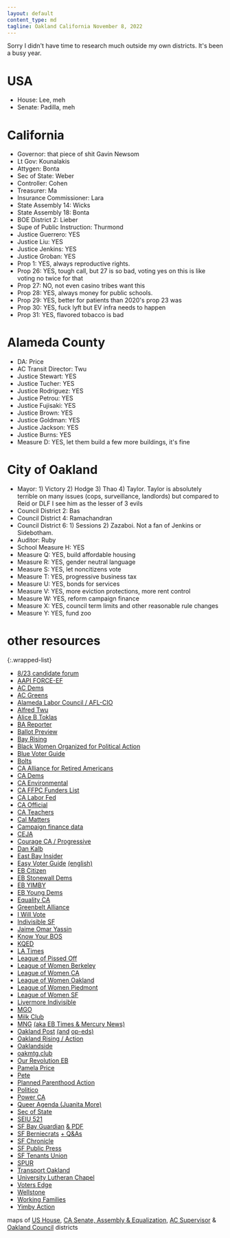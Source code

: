 ```yaml
---
layout: default
content_type: md
tagline: Oakland California November 8, 2022
---
```


Sorry I didn't have time to research much outside my own districts. It's been a busy year.

# USA
* House: Lee, meh
* Senate: Padilla, meh

# California
* Governor: that piece of shit Gavin Newsom
* Lt Gov: Kounalakis
* Attygen: Bonta
* Sec of State: Weber
* Controller: Cohen
* Treasurer: Ma
* Insurance Commissioner: Lara
* State Assembly 14: Wicks
* State Assembly 18: Bonta
* BOE District 2: Lieber
* Supe of Public Instruction: Thurmond
* Justice Guerrero: YES
* Justice Liu: YES
* Justice Jenkins: YES
* Justice Groban: YES
* Prop 1: YES, always reproductive rights.
* Prop 26: YES, tough call, but 27 is so bad, voting yes on this is like voting no twice for that
* Prop 27: NO, not even casino tribes want this
* Prop 28: YES, always money for public schools.
* Prop 29: YES, better for patients than 2020's prop 23 was
* Prop 30: YES, fuck lyft but EV infra needs to happen
* Prop 31: YES, flavored tobacco is bad

# Alameda County
* DA: Price
* AC Transit Director: Twu
* Justice Stewart: YES
* Justice Tucher: YES
* Justice Rodriguez: YES
* Justice Petrou: YES
* Justice Fujisaki: YES
* Justice Brown: YES
* Justice Goldman: YES
* Justice Jackson: YES
* Justice Burns: YES
* Measure D: YES, let them build a few more buildings, it's fine

# City of Oakland
* Mayor: 1) Victory 2) Hodge 3) Thao 4) Taylor. Taylor is absolutely terrible on many issues (cops, surveillance, landlords) but compared to Reid or DLF I see him as the lesser of 3 evils
* Council District 2: Bas
* Council District 4: Ramachandran
* Council District 6: 1) Sessions 2) Zazaboi. Not a fan of Jenkins or Sidebotham.
* Auditor: Ruby
* School Measure H: YES
* Measure Q: YES, build affordable housing
* Measure R: YES, gender neutral language
* Measure S: YES, let noncitizens vote
* Measure T: YES, progressive business tax
* Measure U: YES, bonds for services
* Measure V: YES, more eviction protections, more rent control
* Measure W: YES, reform campaign finance
* Measure X: YES, council term limits and other reasonable rule changes
* Measure Y: YES, fund zoo

# other resources

{:.wrapped-list}
* [8/23 candidate forum](https://www.facebook.com/mgodems/posts/pfbid0jt9vAABhjY5R7W22u6o85WorrrtMrURFq3fSvcoFQNUry78wzZX8wxsfBfWNqw7Zl)
* [AAPI FORCE-EF](https://www.aapiforce-ef.vote/election-guide)
* [AC Dems](http://acdems.org/endorsements/)
* [AC Greens](https://acgreens.files.wordpress.com/2022/10/gpac-vg-11-22-web.pdf)
* [Alameda Labor Council / AFL-CIO](https://alamedalabor.org/wp-content/uploads/2022/10/alc_2022-slate-card_north_v2-2.jpg)
* [Alfred Twu](https://docs.google.com/spreadsheets/d/1Z7oImvkqCABqP7AwZnZiXC4xvUcBaR5y4DsPj8HqL4o/)
* [Alice B Toklas](https://www.alicebtoklas.org/endorsements)
* [BA Reporter](https://www.ebar.com/story.php?id=319511)
* [Ballot Preview](https://ballotpedia.org/Sample_Ballot_Lookup)
* [Bay Rising](https://bayrisingaction.org/2022-endorsements-summary/)
* [Black Women Organized for Political Action](https://www.bwopatileleads.org/2022_ca_voter_guides)
* [Blue Voter Guide](https://bluevoterguide.org/)
* [Bolts](https://boltsmag.org/whats-on-the-ballot/2022-general-election-cheat-sheet/)
* [CA Alliance for Retired Americans](https://californiaalliance.org/candidate-forums-2022/)
* [CA Dems](https://cadem.org/endorsements/)
* [CA Environmental](https://www.envirovoters.org/2022-endorsements/)
* [CA FFPC Funders List](https://www.fppc.ca.gov/transparency/top-contributors/nov-22-gen.html)
* [CA Labor Fed](https://calaborfed.org/2022-general-election-endorsements/)
* [CA Official](https://vig.cdn.sos.ca.gov/2022/general/pdf/complete-vig.pdf)
* [CA Teachers](https://www.cta.org/our-advocacy/election-2022/recommendations-2022)
* [Cal Matters](https://calmatters.org/california-voter-guide-2022/)
* [Campaign finance data](https://data.oaklandca.gov/campaign_finance/contribution?electionYear=2022&since=2020-02-22&until=2022-10-30)
* [CEJA](https://ceja-action.org/ej-voter/2022ejcrew/)
* [Courage CA / Progressive](https://progressivevotersguide.com/california/2022/general/county/alameda)
* [Dan Kalb](https://www.dankalb.net/dan-s-voter-guide-nov-2022)
* [East Bay Insider](https://eastbayinsiders.substack.com/p/former-council-aide-to-sheng-thao)
* [Easy Voter Guide](https://easyvoterguide.org/) [(english)](https://easyvoterguide.org/wp-content/uploads/2022/09/EVG-Nov2022-Eng.pdf)
* [EB Citizen](https://ebcitizen.com/2021/03/16/2022-east-bay-candidate-list-march-primary/)
* [EB Stonewall Dems](http://eastbaystonewalldemocrats.org/Elections)
* [EB YIMBY](https://www.eastbayyimby.org/endorsements)
* [EB Young Dems](https://www.ebyd.org/endorsements)
* [Equality CA](https://www.eqca.org/elections/)
* [Greenbelt Alliance](https://www.greenbelt.org/blog/alameda-county-vote-yes-on-measure-d/)
* [I Will Vote](https://iwillvote.com/)
* [Indivisible SF](https://indivisiblesf.org/blog/2022/9/27/propositions-on-the-2022-octnov-ballot)
* [Jaime Omar Yassin](https://hyphenatedrepublic.com/2022/10/28/6578/)
* [Know Your BOS](https://www.youtube.com/watch?v=oO98_W_98hs)
* [KQED](https://www.kqed.org/voterguide)
* [LA Times](https://www.latimes.com/opinion/story/2022-09-08/los-angeles-times-elections-endorsements-november-2022-races)
* [League of Pissed Off](https://www.theleaguesf.org/Nov_2022)
* [League of Women Berkeley](https://www.lwvbae.org/the-november-2022-election/)
* [League of Women CA](https://lwvc.org/current-election)
* [League of Women Oakland](https://www.lwvoakland.org/decide-nov22)
* [League of Women Piedmont](https://www.lwvpiedmont.org/content.aspx?page_id=22&club_id=601389&module_id=517772)
* [League of Women SF](https://drive.google.com/file/d/1clPAzgzM7WwldVxz7zGT6WLoXpyzXKb7/view)
* [Livermore Indivisible](https://www.youtube.com/watch?v=F898oIKVJSU)
* [MGO](https://mgodems.org/)
* [Milk Club](https://www.milkclub.org/endorsements)
* [MNG](https://www.eastbaytimes.com/2022/07/31/our-california-and-bay-area-endorsements-for-the-nov-8-general-election-election-ballot/) [(aka EB Times & Mercury News)](https://en.wikipedia.org/wiki/Digital_First_Media)
* [Oakland Post](https://www.postnewsgroup.com/post-news-group-endorsements/) [(and](https://www.postnewsgroup.com/op-ed-public-safety-for-oakland-prevention-and-policing-intervention-and-enforcement/) [op-eds)](https://www.postnewsgroup.com/op-ed-sheng-thao-the-leader-oakland-needs-as-its-next-mayor/)
* [Oakland Rising](https://www.oaklandrising.org/2022voterguide/)[ / Action](https://oaklandrisingaction.org/2022VoterGuide/)
* [Oaklandside](https://oaklandside.org/oakland-election-2022/)
* [oakmtg.club](https://www.oakmtg.club/2022/guide/)
* [Our Revolution EB](https://www.ourrevolutioneastbay.org/endorsements---nov-2022.html)
* [Pamela Price](https://www.pamelaprice4da.com/)
* [Pete](https://docs.google.com/spreadsheets/d/1_LT1q8zJMz2IGx0yxNq1xCD-ISImCt1exY_yCUDXb_g/)
* [Planned Parenthood Action](https://www.plannedparenthoodaction.org/planned-parenthood-advocates-mar-monte/voter-guide-2022/ca-endorsements#alameda)
* [Politico](https://www.politico.com/interactives/2022/california-ballot-measures-propositions-guide-2022/)
* [Power CA](https://powercaaction.org/voting-resources/)
* [Queer Agenda (Juanita More)](https://juanitamore.com/vote)
* [Sec of State](https://www.sos.ca.gov/elections/upcoming-elections/general-election-nov-8-2022)
* [SEIU 521](https://www.seiu521.org/2022election/)
* [SF Bay Guardian](https://www.sfbg.com/2022/10/10/endorsements-fall-2022/) [& PDF](https://www.sfbg.com/wp-content/uploads/2022/10/sfbgclipoutf22.pdf)
* [SF Berniecrats](https://sfberniecrats.com/november-2022-endorsements/) [+ Q&As](https://sfberniecrats.com/candidate-questionnaires-november-2022-election/)
* [SF Chronicle](https://www.sfchronicle.com/projects/2022/california-voter-guide-november/)
* [SF Public Press](https://www.sfpublicpress.org/november-2022-sf-election-guide/)
* [SF Tenants Union](https://sftu.org/endorsements/)
* [SPUR](https://www.spur.org/voter-guide/2022-11)
* [Transport Oakland](https://docs.google.com/document/d/1ZeeINU0a3sn4MdejfhhcYKjlNPPc9ZNe2BW2sFUSJWU/)
* [University Lutheran Chapel](https://drive.google.com/file/d/11eBdJjN6swfCcGpgJXb1QJ6VhJCt6FxH/view)
* [Voters Edge](http://votersedge.org/ca/en/election/2022-11-08/alameda-county)
* [Wellstone](http://wellstoneclub.org/new-endorsements/)
* [Working Families](https://workingfamilies.org/state/california/)
* [Yimby Action](https://yimbyaction.org/endorsements/)

maps of [US House](https://en.wikipedia.org/wiki/List_of_United_States_congressional_districts), [CA Senate, Assembly & Equalization](https://statewidedatabase.org/gis/districtscomp.html), [AC Supervisor](http://www.acgov.org/board/documents/districtmap.pdf) & [Oakland Council](https://oakgis.maps.arcgis.com/apps/instant/lookup/index.html?appid=da589a352c8641459af8a0f890398d44%2F) districts
